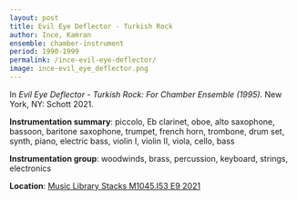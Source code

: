 ```yaml
---
layout: post
title: Evil Eye Deflector - Turkish Rock
author: Ince, Kamran
ensemble: chamber-instrument 
period: 1990-1999
permalink: /ince-evil-eye-deflector/
image: ince-evil_eye_deflector.png
---
```


In *Evil Eye Deflector - Turkish Rock: For Chamber Ensemble (1995).* New York, NY: Schott 2021.

**Instrumentation summary**: piccolo, Eb clarinet, oboe, alto saxophone, bassoon, baritone saxophone, trumpet, french horn, trombone, drum set, synth, piano, electric bass, violin I, violin II, viola, cello, bass

**Instrumentation group**: woodwinds, brass, percussion, keyboard, strings, electronics 

**Location**: <a href="https://tufts.primo.exlibrisgroup.com/permalink/01TUN_INST/1kc9gia/alma991018456864503851" target="_blank">Music Library Stacks M1045.I53 E9 2021</a>